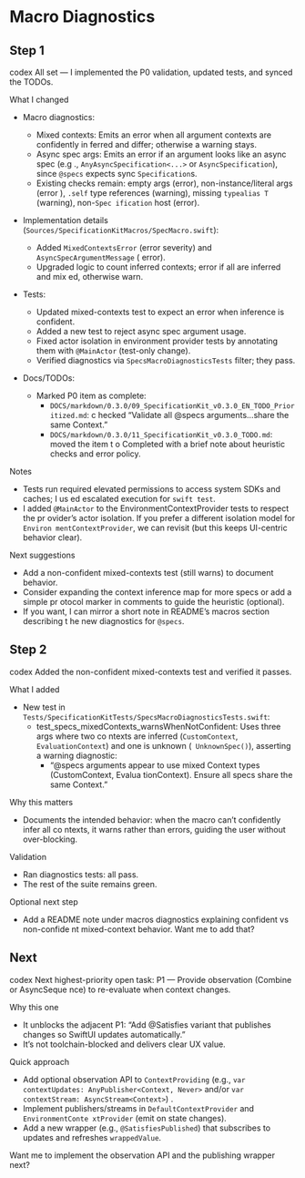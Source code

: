 # Macro Diagnostics

## Step 1

codex
All set — I implemented the P0 validation, updated tests, and synced the TODOs.

What I changed
- Macro diagnostics:
  - Mixed contexts: Emits an error when all argument contexts are confidently in
ferred and differ; otherwise a warning stays.
  - Async spec args: Emits an error if an argument looks like an async spec (e.g
., `AnyAsyncSpecification<...>` or `AsyncSpecification`), since `@specs` expects
 sync `Specification`s.
  - Existing checks remain: empty args (error), non-instance/literal args (error
), `.self` type references (warning), missing `typealias T` (warning), non-`Spec
ification` host (error).

- Implementation details (`Sources/SpecificationKitMacros/SpecMacro.swift`):
  - Added `MixedContextsError` (error severity) and `AsyncSpecArgumentMessage` (
error).
  - Upgraded logic to count inferred contexts; error if all are inferred and mix
ed, otherwise warn.

- Tests:
  - Updated mixed-contexts test to expect an error when inference is confident.
  - Added a new test to reject async spec argument usage.
  - Fixed actor isolation in environment provider tests by annotating them with
`@MainActor` (test-only change).
  - Verified diagnostics via `SpecsMacroDiagnosticsTests` filter; they pass.

- Docs/TODOs:
  - Marked P0 item as complete:
    - `DOCS/markdown/0.3.0/09_SpecificationKit_v0.3.0_EN_TODO_Prioritized.md`: c
hecked “Validate all @specs arguments…share the same Context.”
    - `DOCS/markdown/0.3.0/11_SpecificationKit_v0.3.0_TODO.md`: moved the item t
o Completed with a brief note about heuristic checks and error policy.

Notes
- Tests run required elevated permissions to access system SDKs and caches; I us
ed escalated execution for `swift test`.
- I added `@MainActor` to the EnvironmentContextProvider tests to respect the pr
ovider’s actor isolation. If you prefer a different isolation model for `Environ
mentContextProvider`, we can revisit (but this keeps UI-centric behavior clear).

Next suggestions
- Add a non-confident mixed-contexts test (still warns) to document behavior.
- Consider expanding the context inference map for more specs or add a simple pr
otocol marker in comments to guide the heuristic (optional).
- If you want, I can mirror a short note in README’s macros section describing t
he new diagnostics for `@specs`.

## Step 2

codex
Added the non-confident mixed-contexts test and verified it passes.

What I added
- New test in `Tests/SpecificationKitTests/SpecsMacroDiagnosticsTests.swift`:
  - test_specs_mixedContexts_warnsWhenNotConfident: Uses three args where two co
ntexts are inferred (`CustomContext`, `EvaluationContext`) and one is unknown (`
UnknownSpec()`), asserting a warning diagnostic:
    - “@specs arguments appear to use mixed Context types (CustomContext, Evalua
tionContext). Ensure all specs share the same Context.”

Why this matters
- Documents the intended behavior: when the macro can’t confidently infer all co
ntexts, it warns rather than errors, guiding the user without over-blocking.

Validation
- Ran diagnostics tests: all pass.
- The rest of the suite remains green.

Optional next step
- Add a README note under macros diagnostics explaining confident vs non-confide
nt mixed-context behavior. Want me to add that?

## Next

codex
Next highest-priority open task: P1 — Provide observation (Combine or AsyncSeque
nce) to re-evaluate when context changes.

Why this one
- It unblocks the adjacent P1: “Add @Satisfies variant that publishes changes so
 SwiftUI updates automatically.”
- It’s not toolchain-blocked and delivers clear UX value.

Quick approach
- Add optional observation API to `ContextProviding` (e.g., `var contextUpdates:
 AnyPublisher<Context, Never>` and/or `var contextStream: AsyncStream<Context>`)
.
- Implement publishers/streams in `DefaultContextProvider` and `EnvironmentConte
xtProvider` (emit on state changes).
- Add a new wrapper (e.g., `@SatisfiesPublished`) that subscribes to updates and
 refreshes `wrappedValue`.

Want me to implement the observation API and the publishing wrapper next?
